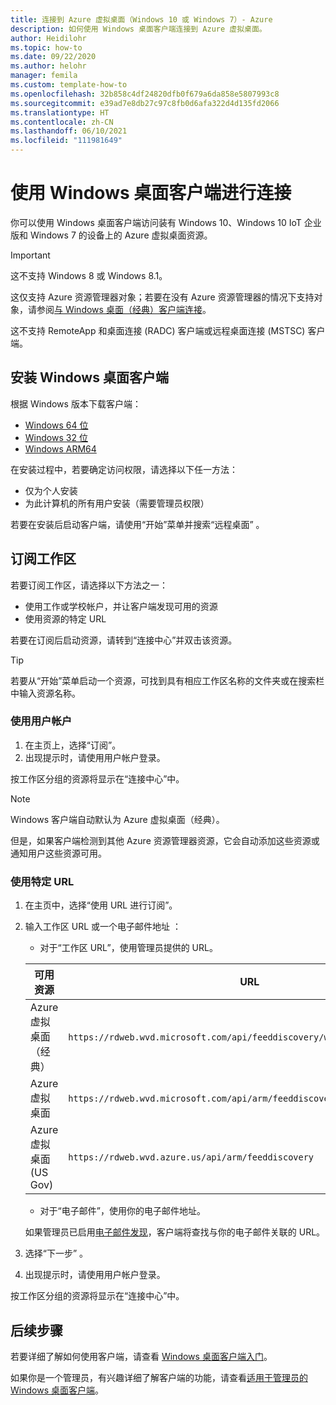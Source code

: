 ```yaml
---
title: 连接到 Azure 虚拟桌面（Windows 10 或 Windows 7）- Azure
description: 如何使用 Windows 桌面客户端连接到 Azure 虚拟桌面。
author: Heidilohr
ms.topic: how-to
ms.date: 09/22/2020
ms.author: helohr
manager: femila
ms.custom: template-how-to
ms.openlocfilehash: 32b858c4df24820dfb0f679a6da858e5807993c8
ms.sourcegitcommit: e39ad7e8db27c97c8fb0d6afa322d4d135fd2066
ms.translationtype: HT
ms.contentlocale: zh-CN
ms.lasthandoff: 06/10/2021
ms.locfileid: "111981649"
---
```

# <a name="connect-with-the-windows-desktop-client"></a>使用 Windows 桌面客户端进行连接

你可以使用 Windows 桌面客户端访问装有 Windows 10、Windows 10 IoT 企业版和 Windows 7 的设备上的 Azure 虚拟桌面资源。 

> [!IMPORTANT]
> 这不支持 Windows 8 或 Windows 8.1。
> 
> 这仅支持 Azure 资源管理器对象；若要在没有 Azure 资源管理器的情况下支持对象，请参阅[与 Windows 桌面（经典）客户端连接](./virtual-desktop-fall-2019/connect-windows-7-10-2019.md)。
> 
> 这不支持 RemoteApp 和桌面连接 (RADC) 客户端或远程桌面连接 (MSTSC) 客户端。

## <a name="install-the-windows-desktop-client"></a>安装 Windows 桌面客户端

根据 Windows 版本下载客户端：

- [Windows 64 位](https://go.microsoft.com/fwlink/?linkid=2068602)
- [Windows 32 位](https://go.microsoft.com/fwlink/?linkid=2098960)
- [Windows ARM64](https://go.microsoft.com/fwlink/?linkid=2098961)

在安装过程中，若要确定访问权限，请选择以下任一方法：

- 仅为个人安装
- 为此计算机的所有用户安装（需要管理员权限）

若要在安装后启动客户端，请使用“开始”菜单并搜索“远程桌面” 。

## <a name="subscribe-to-a-workspace"></a>订阅工作区

若要订阅工作区，请选择以下方法之一：

- 使用工作或学校帐户，并让客户端发现可用的资源
- 使用资源的特定 URL

若要在订阅后启动资源，请转到“连接中心”并双击该资源。

> [!TIP]
> 若要从“开始”菜单启动一个资源，可找到具有相应工作区名称的文件夹或在搜索栏中输入资源名称。

### <a name="use-a-user-account"></a>使用用户帐户

1. 在主页上，选择“订阅”。
1. 出现提示时，请使用用户帐户登录。

按工作区分组的资源将显示在“连接中心”中。

   > [!NOTE]
   > Windows 客户端自动默认为 Azure 虚拟桌面（经典）。 
   > 
   > 但是，如果客户端检测到其他 Azure 资源管理器资源，它会自动添加这些资源或通知用户这些资源可用。

### <a name="use-a-specific-url"></a>使用特定 URL

1. 在主页中，选择“使用 URL 进行订阅”。
1. 输入工作区 URL 或一个电子邮件地址 ：
   - 对于“工作区 URL”，使用管理员提供的 URL。

   |可用资源|URL|
   |-|-|
   |Azure 虚拟桌面（经典）|`https://rdweb.wvd.microsoft.com/api/feeddiscovery/webfeeddiscovery.aspx`|
   |Azure 虚拟桌面|`https://rdweb.wvd.microsoft.com/api/arm/feeddiscovery`|
   |Azure 虚拟桌面 (US Gov)|`https://rdweb.wvd.azure.us/api/arm/feeddiscovery`|
   
   - 对于“电子邮件”，使用你的电子邮件地址。 
      
   如果管理员已启用[电子邮件发现](/windows-server/remote/remote-desktop-services/rds-email-discovery)，客户端将查找与你的电子邮件关联的 URL。

1. 选择“下一步”  。
1. 出现提示时，请使用用户帐户登录。

按工作区分组的资源将显示在“连接中心”中。

## <a name="next-steps"></a>后续步骤

若要详细了解如何使用客户端，请查看 [Windows 桌面客户端入门](/windows-server/remote/remote-desktop-services/clients/windowsdesktop/)。

如果你是一个管理员，有兴趣详细了解客户端的功能，请查看[适用于管理员的 Windows 桌面客户端](/windows-server/remote/remote-desktop-services/clients/windowsdesktop-admin)。

